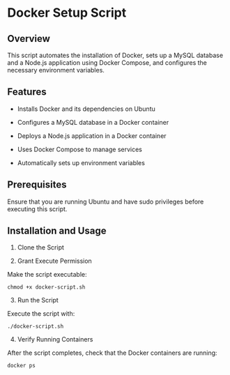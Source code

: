 # Docker Setup Script

## Overview

This script automates the installation of Docker, sets up a MySQL database and a Node.js application using Docker Compose, and configures the necessary environment variables.

## Features

- Installs Docker and its dependencies on Ubuntu

- Configures a MySQL database in a Docker container

- Deploys a Node.js application in a Docker container

- Uses Docker Compose to manage services

- Automatically sets up environment variables

## Prerequisites

Ensure that you are running Ubuntu and have sudo privileges before executing this script.

## Installation and Usage

1. Clone the Script


2. Grant Execute Permission

Make the script executable:

```
chmod +x docker-script.sh
```

3. Run the Script

Execute the script with:

```
./docker-script.sh
```

4. Verify Running Containers

After the script completes, check that the Docker containers are running:

```
docker ps
```